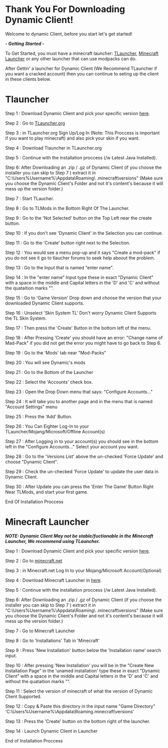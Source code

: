 # Thank You For Downloading Dynamic Client!
Welcome to dynamic Client, before you start let's get started!

***- Getting Started -***

To Get Started, you must have a minecraft launcher: [TLauncher](https://tlauncher.org), [Minecraft Launcher](https://www.minecraft.net/en-us/download) or any other launcher that can use modpacks can do.

After Gettin' a launcher for Dynamic Client (We Recommend TLauncher if you want a cracked account) then you can continue to seting up the client in these clients below.

# Tlauncher

  Step 1 : Download Dynamic Client and pick your specific version [here](https://sites.google.com/view/dynamic-client/download?authuser=0).
  
  Step 2 : Go to [TLauncher.org](TLauncher.org)
  
  Step 3 : in TLauncher.org Sign Up/Log In (Note: This Proccess is important if you want to play minecraft) and also pick your skin if you want.
  
  Step 4 : Download Tlauncher in TLauncher.org
  
  Step 5 : Continue with the installation proccess (/w Latest Java Installed).
  
  Step 6: After Downloading an .zip / .gz  of Dynamic Client (if you choose the installer you can skip to Step 7 ) extract it in "C:\Users\%Username%\Appdata\Roaming\ .minecraft\versions" (Make sure you choose the Dynamic Client's Folder and not it's content's because it will mess up the version folder.)
  
  Step 7 : Start TLaucher.
  
  Step 8 : Go to TLMods in the Bottom Right Of The Launcher.
  
  Step 9 : Go to the 'Not Selected' button on the Top Left near the create button.
  
  Step 10 : If you don't see 'Dynamic Client' in the Selection you can continue.
  
  Step 11 : Go to the 'Create' button right next to the Selection.
  
  Step 12 : You would see a menu pop-up and it says "Create a mod-pack" if you do not see it go to tlaucher forums to seek help aboout the problem.
  
  Step 13 : Go to the Input that is named "enter name".
  
  Step 14 : In the "enter name" Input type these in exact "Dynamic Client" with a space in the middle and Capital letters in the 'D' and 'C' and without the quataition marks "".
  
  Step 15 : Go to 'Game Version' Drop down and choose the version that your downloaded Dynamic Client supports.
  
  Step 16 : Unselect 'Skin System TL' Don't worry Dynamic Client Supports the TL Skin System.
  
  Step 17 : Then press the 'Create' Button in the bottom left of the menu.
  
  Step 18 : After Pressing 'Create' you should have an error: "Change name of Mad-Pack" if you did not get the error you might have to go back to Step 6.
  
  Step 19 : Go to the 'Mods' tab near "Mod-Packs"
  
  Step 20 : You will see Dynamic's mods
  
  Step 21 : Go to the Bottom of the Launcher
  
  Step 22 : Select the 'Accounts' check box.
  
  Step 23 : Open the Drop Down menu that says: "Configure Accounts..."
  
  Step 24 : It will take you to another page and in the menu that is named "Account Settings" menu
  
  Step 25 : Press the 'Add' Button.
  
  Step 26 : You Can Eighter Log-In to your TLauncher/Mojang/Microsoft/Offline Account(s)
  
  Step 27 : After Logging in to your account(s) you should see in the bottom left in the "Configure Accounts..." Select your account you want.
  
  Step 28 : Go to the 'Versions List' above the un-checked 'Force Update' and choose "Dynamic Client".
  
  Step 29 : Check the un-checked 'Force Update' to update the user data in Dynamic Client.
  
  Step 30 : After Update you can press the 'Enter The Game' Button Right Near TLMods, and start your first game.
  
  End Of Installation Proccess

# Minecraft Launcher

***NOTE: Dynamic Client May not be stable/fuctionable in the Minecraft Launcher, We recommend using TLauncher.***

  Step 1 : Download Dynamic Client and pick your specific version [here](https://sites.google.com/view/dynamic-client/download?authuser=0).
  
  Step 2 : Go to [minecraft.net](minecraft.net)
  
  Step 3 : in Minecraft.net Log In to your Mojang/Microsoft Account(Optional)
  
  Step 4 : Download Minecraft Launcher in [here](https://www.minecraft.net/en-us/download).
  
  Step 5 : Continue with the installation proccess (/w Latest Java Installed).
  
  Step 6: After Downloading an .zip / .gz  of Dynamic Client (if you choose the installer you can skip to Step 7 ) extract it in "C:\Users\%Username%\Appdata\Roaming\ .minecraft\versions" (Make sure you choose the Dynamic Client's Folder and not it's content's because it will mess up the version folder.)
  
  Step 7 : Go to Minecraft Launcher
  
  Step 8 : Go to 'Installations' Tab in 'Minecraft'
  
  Step 9 : Press 'New Installation' button below the 'Installation name' search input.
  
  Step 10 : After pressing 'New Installation' you will be in the "Create New Installation Page" in the 'unamed installation' type these in exact "Dynamic Client" with a space in the middle and Capital letters in the 'D' and 'C' and without the quataition marks "".
  
  Step 11 : Select the version of minecraft of what the version of Dynamic Client Supported.
  
  Step 12 : Copy & Paste this directory in the input name "Game Directory" 'C:\Users\%Username%\Appdata\Roaming\.minecraft\versions'
  
  Step 13 : Press the 'Create' button on the bottom right of the launcher.
  
  Step 14 : Launch Dynamic Client in Launcher
  
  End of Installation Proccess
